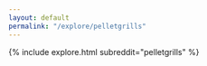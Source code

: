 ```yaml
---
layout: default
permalink: "/explore/pelletgrills"
---
```


{% include explore.html subreddit="pelletgrills" %}
